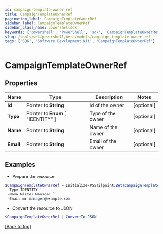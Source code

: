 ```yaml
---
id: campaign-template-owner-ref
title: CampaignTemplateOwnerRef
pagination_label: CampaignTemplateOwnerRef
sidebar_label: CampaignTemplateOwnerRef
sidebar_class_name: powershellsdk
keywords: ['powershell', 'PowerShell', 'sdk', 'CampaignTemplateOwnerRef'] 
slug: /tools/sdk/powershell/beta/models/campaign-template-owner-ref
tags: ['SDK', 'Software Development Kit', 'CampaignTemplateOwnerRef']
---
```



# CampaignTemplateOwnerRef

## Properties

Name | Type | Description | Notes
------------ | ------------- | ------------- | -------------
**Id** |  Pointer to **String** | Id of the owner | [optional] 
**Type** |  Pointer to  **Enum** [  "IDENTITY" ] | Type of the owner | [optional] 
**Name** |  Pointer to **String** | Name of the owner | [optional] 
**Email** |  Pointer to **String** | Email of the owner | [optional] 

## Examples

- Prepare the resource
```powershell
$CampaignTemplateOwnerRef = Initialize-PSSailpoint.BetaCampaignTemplateOwnerRef  -Id 2c918086676d3e0601677611dbde220f `
 -Type IDENTITY `
 -Name Mister Manager `
 -Email mr.manager@example.com
```

- Convert the resource to JSON
```powershell
$CampaignTemplateOwnerRef | ConvertTo-JSON
```


[[Back to top]](#) 

